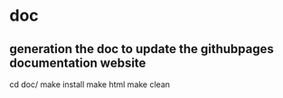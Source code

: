 # doc

## generation the doc to update the githubpages documentation website

cd doc/
make install
make html
make clean
